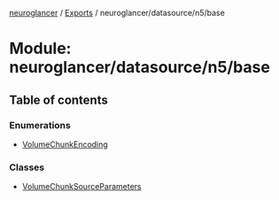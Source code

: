 [neuroglancer](../README.md) / [Exports](../modules.md) / neuroglancer/datasource/n5/base

# Module: neuroglancer/datasource/n5/base

## Table of contents

### Enumerations

- [VolumeChunkEncoding](../enums/neuroglancer_datasource_n5_base.VolumeChunkEncoding.md)

### Classes

- [VolumeChunkSourceParameters](../classes/neuroglancer_datasource_n5_base.VolumeChunkSourceParameters.md)
